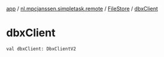[app](../../index.md) / [nl.mpcjanssen.simpletask.remote](../index.md) / [FileStore](index.md) / [dbxClient](.)

# dbxClient

`val dbxClient: DbxClientV2`